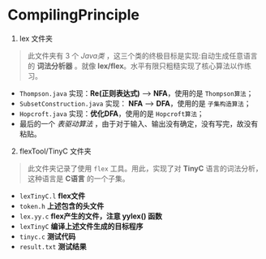 # CompilingPrinciple

1. lex 文件夹

> 此文件夹有 3 个 *Java类* ，这三个类的终极目标是实现:自动生成任意语言的 **词法分析器** 。就像 **lex/flex**。水平有限只粗糙实现了核心算法以作练习。

- `Thompson.java` 实现：**Re(正则表达式)** --> **NFA**，使用的是 `Thompson算法`；
- `SubsetConstruction.java` 实现： **NFA** --> **DFA**，使用的是 `子集构造算法`；
- `Hopcroft.java` 实现：**优化DFA**，使用的是 `Hopcroft算法`；
- 最后的一个 *表驱动算法* ，由于对于输入、输出没有确定，没有写完，故没有粘贴。

2. flexTool/TinyC 文件夹

> 此文件夹记录了使用 `flex` 工具。用此，实现了对 **TinyC** 语言的词法分析，这种语言是 **C语言** 的一个子集。

- `lexTinyC.l`    **flex文件**
- `token.h`       **上述包含的头文件**
- `lex.yy.c`      **flex产生的文件，注意 yylex() 函数**
- `lexTinyC`      **编译上述文件生成的目标程序**
- `tinyc.c`       **测试代码**
- `result.txt`    **测试结果**
